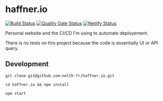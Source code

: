 # haffner.io

[![Build Status](https://travis-ci.org/nelth-fr/haffner.io.svg?branch=master)](https://travis-ci.org/nelth-fr/haffner.io)
[![Quality Gate Status](https://sonarcloud.io/api/project_badges/measure?project=nelth-fr_haffner.io&metric=alert_status)](https://sonarcloud.io/dashboard?id=nelth-fr_haffner.io)
[![Netlify Status](https://api.netlify.com/api/v1/badges/dc414cbf-402d-4ee6-87a3-997935441a3c/deploy-status)](https://app.netlify.com/sites/haffner-io/deploys)

Personal website and the CI/CD I'm using to automate deployement.

There is no tests on this project because the code is essentially UI or API query.

## Development

`git clone git@github.com:nelth-fr/haffner.io.git`

`cd haffner.io && npm install`

`npm start`
